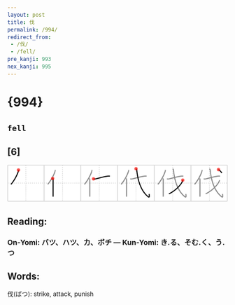 ```yaml
---
layout: post
title: 伐
permalink: /994/
redirect_from:
 - /伐/
 - /fell/
pre_kanji: 993
nex_kanji: 995
---
```


# {994}

## `fell`

## [6]

<div class="stroke"><img src="../images/E4BC90.png" /></div>

## Reading:

### On-Yomi: バツ、ハツ、カ、ボチ &mdash; Kun-Yomi: き.る、そむ.く、う.つ

## Words:

伐(ばつ): strike, attack, punish
